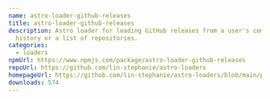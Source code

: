 ```yaml
---
name: astro-loader-github-releases
title: astro-loader-github-releases
description: Astro loader for loading GitHub releases from a user's commit
  history or a list of repositories.
categories:
  - loaders
npmUrl: https://www.npmjs.com/package/astro-loader-github-releases
repoUrl: https://github.com/lin-stephanie/astro-loaders
homepageUrl: https://github.com/lin-stephanie/astro-loaders/blob/main/packages/astro-loader-github-releases/
downloads: 574
---
```

